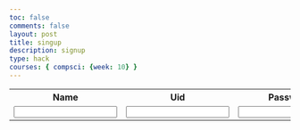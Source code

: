 ```yaml
---
toc: false
comments: false
layout: post
title: singup
description: signup
type: hack
courses: { compsci: {week: 10} }
---
```

<table>
    <tr>
        <th><label for="name">Name</label></th>
        <th><label for="uid">Uid</label></th>
        <th><label for="password">Password</label></th>
    </tr>
    <tr>
        <td><input type="text" name="name" id="name" required></td>
        <td><input type="text" name="uid" id="uid" required></td>
        <td><input type="password" name="password" id="password" required></td>
        <td ><button onclick="create_User()">Create</button></td>
    </tr>
</table>
<script>
    function create_User() {
        // Extract data from inputs
        const name = document.getElementById("name").value;
        const uid = document.getElementById("uid").value;
        const password = document.getElementById("password").value;
        // Prepare data for POST request
        const userData = {
            name: name,
            uid: uid,
            password: password
        };
        // Prepare request options
        const requestOptions = {
            method: 'POST',
            headers: new Headers({'content-type': 'application/json'}),
            body: JSON.stringify(userData), // Convert data object to JSON string
            // mode: 'no-cors',
        };
        // URL for Create API
        const url = 'http://127.0.0.1:8086/api/users/';
        // Async fetch API call to the database to create a new user
        fetch(url, requestOptions)
            .then(response => {
                // Handle server response
                if (response.status !== 200) {
                    const errorMsg = 'Database response error: ' + response.status;
                    console.log(errorMsg);
                    return;
                }
                // Response contains valid result
                response.json().then(data => {
                    console.log(data);
                    // Handle the successful response, if needed
                });
            })
            .catch(error => {
                // Handle fetch errors
                console.error('Fetch error:', error);
            });
    }
</script>